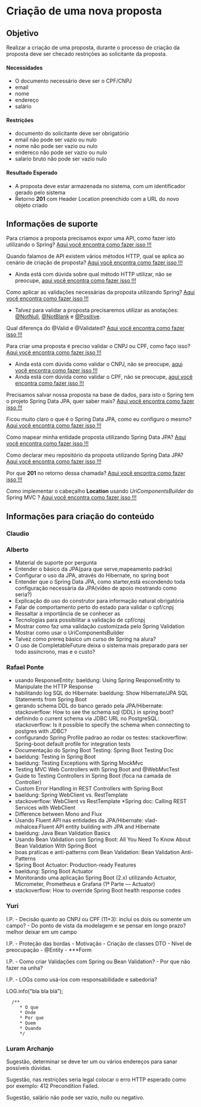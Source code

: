 # Criação de uma nova proposta

## Objetivo

Realizar a criação de uma proposta, durante o processo de criação da proposta deve ser checado restrições ao solicitante da proposta.

#### Necessidades

- O documento necessário deve ser o CPF/CNPJ
- email 
- nome 
- endereço
- salário

#### Restrições

- documento do solicitante deve ser obrigatório
- email não pode ser vazio ou nulo
- nome não pode ser vazio ou nulo
- endereco não pode ser vazio ou nulo
- salario bruto não pode ser vazio nulo

#### Resultado Esperado

- A proposta deve estar armazenada no sistema, com um identificador gerado pelo sistema
- Retorno **201** com Header Location preenchido com a URL do novo objeto criado

## Informações de suporte

Para criamos a proposta precisamos expor uma API, como fazer isto utilizando o Spring? [Aqui você encontra como fazer isso !!!](https://spring.io/guides/gs/rest-service/)

Quando falamos de API existem vários métodos HTTP, qual se aplica ao cenário de criação de proposta? [Aqui você encontra como fazer isso !!!](../informacao_suporte/rest-methods.md)

* Ainda está com dúvida sobre qual método HTTP utilizar, não se preocupe, [aqui você encontra como fazer isso !!!](../informacao_suporte/rest-post.md)

Como aplicar as validações necessárias da proposta utilizando Spring? [Aqui você encontra como fazer isso !!!](../informacao_suporte/bean-validation.md) 

* Talvez para validar a proposta precisaremos utilizar as anotações: [@NotNull](https://javaee.github.io/javaee-spec/javadocs/javax/validation/constraints/NotNull.html), [@NotBlank](https://javaee.github.io/javaee-spec/javadocs/javax/validation/constraints/NotBlank.html) e [@Positive](https://javaee.github.io/javaee-spec/javadocs/javax/validation/constraints/Positive.html).

Qual diferença do @Valid e @Validated? [Aqui você encontra como fazer isso !!!](../informacao_suporte/bean-validation-valid-vs-validated.md) 

Para criar uma proposta é preciso validar o CNPJ ou CPF, como faço isso? [Aqui você encontra como fazer isso !!!](https://github.com/caelum/caelum-stella/wiki/Validadores-core) 

* Ainda está com dúvida como validar o CNPJ, não se preocupe, [aqui você encontra como fazer isso !!!](https://docs.jboss.org/hibernate/stable/validator/api/org/hibernate/validator/constraints/br/CNPJ.html)
* Ainda está com dúvida como validar o CPF, não se preocupe, [aqui você encontra como fazer isso !!!](https://docs.jboss.org/hibernate/stable/validator/api/org/hibernate/validator/constraints/br/CPF.html)

Precisamos salvar nossa proposta na base de dados, para isto o Spring tem o projeto Spring Data JPA, quer saber mais? [Aqui você encontra como fazer isso !!!](../informacao_suporte/spring-data.md)

Ficou muito claro o que é o Spring Data JPA, como eu configuro o mesmo? [Aqui você encontra como fazer isso !!!](../informacao_suporte/spring-data-configuration.md)

Como mapear minha entidade proposta utilizando Spring Data JPA? [Aqui você encontra como fazer isso !!!](../informacao_suporte/spring-data-entity.md)

Como declarar meu repositório da proposta utilizando Spring Data JPA? [Aqui você encontra como fazer isso !!!](../informacao_suporte/spring-data-repository.md)

Por que **201** no retorno dessa chamada? [Aqui você encontra como fazer isso !!!](../informacao_suporte/rest-201.md)

Como implementar o cabeçalho **Location** usando _UriComponentsBuilder_ do Spring MVC ? [Aqui você encontra como fazer isso !!!](../informacao_suporte/uri-components-builder.md)  


## Informações para criação do conteúdo

### Claudio

### Alberto

 * Material de suporte por pergunta
 * Entender o básico da JPA(para que serve,mapeamento padrão)
 * Configurar o uso da JPA, através do Hibernate, no spring boot
 * Entender que o Spring Data JPA, como starter,está escondendo toda configuração necessária da JPA(vídeo de apoio mostrando como seria?)
 * Explicação do uso do construtor para informação natural obrigatória
 * Falar de comportamento perto do estado para validar o cpf/cnpj
 * Ressaltar a importância de se conhecer as 
 * Tecnologias para possibilitar a validação de cpf/cnpj
 * Mostrar como faz uma validação customizada pelo Spring Validation
 * Mostrar como usar o UriComponentsBuilder
 * Talvez como prereq básico um curso de Spring na alura?
 * O uso de CompletableFuture deixa o sistema mais preparado para ser todo assíncrono, mas e o custo?

### Rafael Ponte

- usando ResponseEntity: baeldung: Using Spring ResponseEntity to Manipulate the HTTP Response
- habilitando log SQL do Hibernate: baeldung: Show Hibernate/JPA SQL Statements from Spring Boot
- gerando schema DDL do banco gerado pela JPA/Hibernate: stackoverflow: How to see the schema sql (DDL) in spring boot?
- definindo o current schema via JDBC URL no PostgreSQL: stackoverflow: Is it possible to specify the schema when connecting to postgres with JDBC?
- configurando Spring Profile padrao ao rodar os testes: stackoverflow: Spring-boot default profile for integration tests
- Documentação do Spring Boot Testing: Spring Boot Testing Doc
- baeldung: Testing in Spring Boot
- baeldung: Testing Exceptions with Spring MockMvc
- Testing MVC Web Controllers with Spring Boot and @WebMvcTest
- Guide to Testing Controllers in Spring Boot (foca na camada de Controller)
- Custom Error Handling in REST Controllers with Spring Boot
- baeldung: Spring WebClient vs. RestTemplate
- stackoverflow: WebClient vs RestTemplate *Spring doc: Calling REST Services with WebClient
- Difference between Mono and Flux
- Usando Fluent API nas entidades da JPA/Hibernate: vlad-mihalcea:Fluent API entity building with JPA and Hibernate
- baeldung: Java Bean Validation Basics
- Usando Bean Validation com Spring Boot: All You Need To Know About Bean Validation With Spring Boot
- boas praticas e anti-patterns com Bean Validation: Bean Validation Anti-Patterns
- Spring Boot Actuator: Production-ready Features
- baeldung: Spring Boot Actuator
- Monitorando uma aplicação Spring Boot (2.x) utilizando Actuator, Micrometer, Prometheus e Grafana (1ª Parte — Actuator)
- stackoverflow: How to override Spring Boot health response codes

### Yuri

I.P. - Decisão quanto ao CNPJ ou CPF (11+3): inclui os dois ou somente um campo?
	- Do ponto de vista da modelagem e se pensar em longo prazo? melhor deixar em um campo

I.P. - Proteção das bordas
	- Motivação
	- Criação de classes DTO
	- Nível de preocupação
		- @Entity
		- ***Form

I.P. - Como criar Validações com Spring ou Bean Validation?
	- Por que não fazer na unha?


I.P. - LOGs como usá-los com responsabilidade e sabedoria?

LOG.info("bla bla blá”);

	  /**
         * O que
         * Onde
         * Por que
         * Quem
         * Quando
         */

### Luram Archanjo

Sugestão, determinar se deve ter um ou vários endereços para sanar possíveis dúvidas.

Sugestão, nas restrições seria legal colocar o erro HTTP esperado como por exemplo: 412 Precondition Failed.

Sugestão, salário não pode ser vazio, nullo ou negativo.
